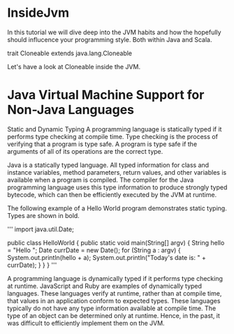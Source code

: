 # InsideJvm
In this tutorial we will dive deep into the JVM habits and how the hopefully should influcence your programming style. Both within Java and Scala.

trait Cloneable extends java.lang.Cloneable 

Let's have a look at Cloneable inside the JVM.

Java Virtual Machine Support for Non-Java Languages
===================================================


Static and Dynamic Typing
A programming language is statically typed if it performs type checking at compile time. Type checking is the process of verifying that a program is type safe. A program is type safe if the arguments of all of its operations are the correct type.

Java is a statically typed language. All typed information for class and instance variables, method parameters, return values, and other variables is available when a program is compiled. The compiler for the Java programming language uses this type information to produce strongly typed bytecode, which can then be efficiently executed by the JVM at runtime.

The following example of a Hello World program demonstrates static typing. Types are shown in bold.

'''
import java.util.Date;

public class HelloWorld {
    public static void main(String[] argv) {
        String hello = "Hello ";
        Date currDate = new Date();
        for (String a : argv) {
            System.out.println(hello + a);
            System.out.println("Today's date is: " + currDate);
        }
    }
}
'''

A programming language is dynamically typed if it performs type checking at runtime. JavaScript and Ruby are examples of dynamically typed languages. These languages verify at runtime, rather than at compile time, that values in an application conform to expected types. These languages typically do not have any type information available at compile time. The type of an object can be determined only at runtime. Hence, in the past, it was difficult to efficiently implement them on the JVM.
